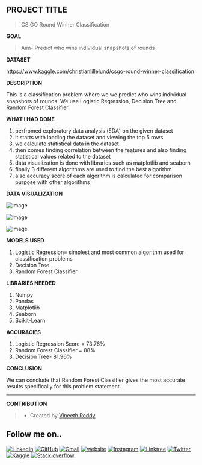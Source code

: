 ## PROJECT TITLE

>CS:GO Round Winner Classification

**GOAL**

>Aim- Predict who wins individual snapshots of rounds

**DATASET**

https://www.kaggle.com/christianlillelund/csgo-round-winner-classification

**DESCRIPTION**

This is a classification problem where we we predict who wins individual snapshots of rounds. We use Logistic Regression, Decision Tree and Random Forest Classifier

**WHAT I HAD DONE**

1. perfromed exploratory data analysis (EDA) on the given dataset
2. it starts with loading the dataset and viewing the top 5 rows
3. we calculate statistical data in the dataset
4. then comes finding correlation between the features and also finding statistical values related to the dataset
5. data visualization is done with libraries such as matplotlib and seaborn
6. finally 3 different algorithms are used to find the best algorithm 
7. also accuracy score of each algorithm is calculated for comparison purpose with other algorithms

**DATA VISUALIZATION**

![image](https://user-images.githubusercontent.com/78292851/157266387-e42175ca-d73c-44de-acfa-bea89a24c0c7.png)

![image](https://user-images.githubusercontent.com/78292851/157266436-8e3a1a69-d194-45fb-9d53-53fbf25f9698.png)

![image](https://user-images.githubusercontent.com/78292851/157266484-b75f55c4-c8a3-4cd4-963a-6f298ce07939.png)


**MODELS USED**

1. Logistic Regression= simplest and most common algorithm used for classification problems
2. Decision Tree
3. Random Forest Classifier


**LIBRARIES NEEDED**

1. Numpy
2. Pandas
3. Matplotlib
4. Seaborn
5. Scikit-Learn

**ACCURACIES**

1. Logistic Regression Score = 73.76%
2. Random Forest Classifier = 88%
3. Decision Tree- 81.96%

**CONCLUSION**

We can conclude that Random Forest Classifier gives the most accurate results specifically for this problem statement.

________________
**CONTRIBUTION**

>- Created by [Vineeth Reddy](https://linktr.ee/vineethreddy1997)

## Follow me on..
[![LinkedIn](https://img.shields.io/badge/linkedin-%230077B5.svg?style=for-the-badge&logo=linkedin&logoColor=white)](https://www.linkedin.com/in/vineethreddy1997/)
[![GitHub](https://img.shields.io/badge/github-%23121011.svg?style=for-the-badge&logo=github&logoColor=white)](https://github.com/VineethReddy1997)
[![Gmail](https://img.shields.io/badge/Gmail-D14836?style=for-the-badge&logo=gmail&logoColor=white)](mailto:vineethreddywithds@gmail.com)
[![website](https://img.shields.io/badge/website-000000?style=for-the-badge&logo=About.me&logoColor=white)](https://vineethdata.github.io/)
[![Instagram](https://img.shields.io/badge/Instagram-E4405F?style=for-the-badge&logo=instagram&logoColor=white)](https://www.instagram.com/vineeth_reddy_2426/)
[![Linktree](https://img.shields.io/badge/linktree-39E09B?style=for-the-badge&logo=linktree&logoColor=white)](https://linktr.ee/vineethreddy1997)
[![Twitter](https://img.shields.io/badge/Twitter-1DA1F2?style=for-the-badge&logo=twitter&logoColor=white)](https://twitter.com/gangulavineeth1)
[![Kaggle](https://img.shields.io/badge/Kaggle-20BEFF?style=for-the-badge&logo=Kaggle&logoColor=white)](https://www.kaggle.com/vineethreddygangula)
[![Stack overflow](https://img.shields.io/badge/Stack_Overflow-FE7A16?style=for-the-badge&logo=stack-overflow&logoColor=white)](https://stackoverflow.com/users/18168904/vineeth-reddy-gangula)


